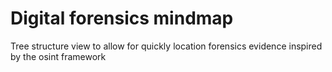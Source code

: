 # Digital forensics mindmap
Tree structure view to allow for quickly location forensics evidence
inspired by the osint framework
